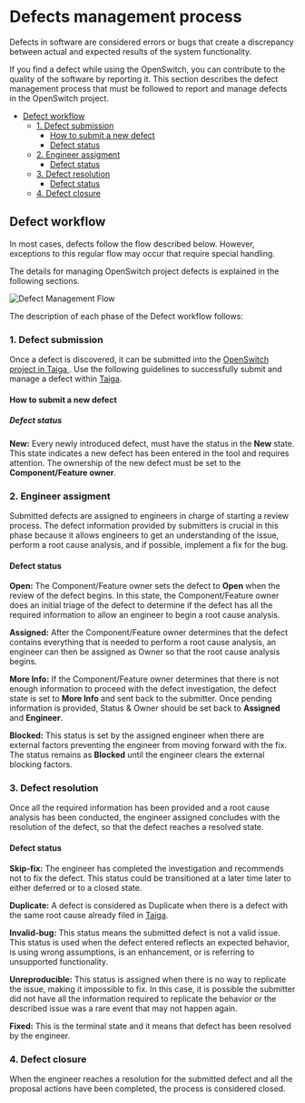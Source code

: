 
Defects management process
=======

Defects in software are considered errors or bugs that create a discrepancy between actual and expected results of the system functionality.

If you find a defect while using the OpenSwitch, you can contribute to the quality of the software by reporting it. This section describes the defect management process that must be followed to report and manage defects in the OpenSwitch project.
- [Defect workflow](#defect-workflow)
    - [1. Defect submission](#1-defect-submission)
	   - [How to submit a new defect](#how-to-submit-a-new-defect)
		- [Defect status](#defect-status)
	- [2. Engineer assigment](#2-engineer-assigment)
		- [Defect status](#defect-status)
    - [3. Defect resolution](#3-defect-resolution)
		- [Defect status](#defect-status)
	- [4. Defect closure](#4-defect-closure)

## Defect workflow

In most cases, defects follow the flow described below. However, exceptions to this regular flow may occur that require special handling.

The details for  managing OpenSwitch project defects is explained in the following sections.

![Defect Management Flow](https://lh3.googleusercontent.com/-DYjRh0qJUoM/VgRZgOR1kXI/AAAAAAAAAL8/zTaAb404-uQ/s0/defect-workflow.jpg "defect-workflow.jpg")

The description of each phase of the Defect workflow follows:

### 1. Defect submission

Once a defect is discovered, it can be submitted into the [OpenSwitch project in Taiga ](https://tree.taiga.io/project/openswitch/issues?page=1).
Use the following guidelines to successfully submit and manage a defect within [Taiga](https://tree.taiga.io/project/openswitch/issues?page=1).

#### How to submit a new defect


##### Defect status

**New:** Every newly introduced defect, must have the status in the **New** state. This state indicates a new defect has been entered in the tool and requires attention. The ownership of the new defect must be set to the **Component/Feature owner**.

### 2. Engineer assigment

Submitted defects are assigned to engineers in charge of starting a review process. The defect information provided by submitters is crucial in this phase because it  allows engineers to get an understanding of the issue, perform a root cause analysis, and if possible, implement a fix for the bug.

#### Defect status

**Open:** The Component/Feature owner sets the defect to **Open** when the review of the defect begins. In this state, the Component/Feature owner does an initial triage of the defect to determine if the defect has all the required information to allow an engineer to begin a root cause analysis.

**Assigned:** After the Component/Feature owner determines that the defect contains everything that is needed to perform a root cause analysis, an engineer can then be assigned as Owner so that the root cause analysis begins.

**More Info:** If the Component/Feature owner determines that there is not enough information to proceed with the defect investigation, the defect state is set to **More Info** and sent back to the submitter. Once pending information is provided, Status & Owner should be set back to **Assigned** and **Engineer**.

**Blocked:** This status is set by the assigned engineer when there are external factors preventing the engineer from moving forward with the fix. The status remains as **Blocked** until the engineer clears the external blocking factors.


### 3. Defect resolution

Once all the required information has been provided and a root cause analysis has been conducted, the engineer assigned concludes with the resolution of the defect, so that the defect reaches a resolved state.

#### Defect status

**Skip-fix:** The engineer has completed the investigation and recommends not to fix the defect.  This status could be transitioned at a later time later to either deferred or to a closed state.

**Duplicate:** A defect is considered as Duplicate when there is a defect with the same root cause already filed in [Taiga](https://tree.taiga.io/project/openswitch/issues?page=1).

**Invalid-bug:** This status means the submitted defect is not a valid issue. This status is used when the defect entered reflects an expected behavior, is using wrong assumptions, is an enhancement, or is referring to unsupported functionality.

**Unreproducible:** This status is assigned when there is no way to replicate the issue, making it impossible to fix. In this case, it is possible the submitter did not have all the information required to replicate the behavior or the described issue was a rare event that may not happen again.

**Fixed:** This is the terminal state and it means that defect has been resolved by the engineer.

### 4. Defect closure

When the engineer reaches a resolution for the submitted defect and all the proposal actions have been completed, the process is considered  closed.
